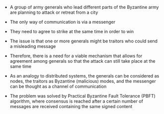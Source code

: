 - A group of army generals who lead different parts of the Byzantine army are planning to attack or retreat from a city
- The only way of communication is via a messenger
- They need to agree to strike at the same time in order to win
- The issue is that one or more generals might be traitors who could send a misleading message
- Therefore, there is a need for a viable mechanism that allows for agreement among generals so that the attack can still take place at the same time

- As an analogy to distributed systems, the generals can be considered as nodes, the traitors as Byzantine (malicious) modes, and the messenger can be thought as a channel of communication

- The problem was solved by Practical Byzantine Fault Tolerance (PBFT) algorithm, where consensus is reached after a certain number of messages are received containing the same signed content